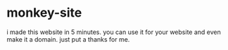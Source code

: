 # monkey-site
i made this website in 5 minutes. you can use it for your website and even make it a domain. just put a thanks for me.

